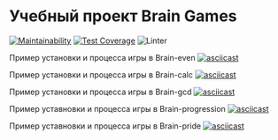# Учебный проект Brain Games
[![Maintainability](https://api.codeclimate.com/v1/badges/a99a88d28ad37a79dbf6/maintainability)](https://codeclimate.com/github/codeclimate/codeclimate/maintainability)
[![Test Coverage](https://api.codeclimate.com/v1/badges/a99a88d28ad37a79dbf6/test_coverage)](https://codeclimate.com/github/codeclimate/codeclimate/test_coverage)
![Linter](https://github.com/Sserpske/frontend-project-lvl1/workflows/Linter/badge.svg)

Пример установки и процесса игры в Brain-even
[![asciicast](https://asciinema.org/a/Aso1hOUScG22TnS7ScQGZDv2I.svg)](https://asciinema.org/a/Aso1hOUScG22TnS7ScQGZDv2I)

Пример установки и процесса игры в Brain-calc
[![asciicast](https://asciinema.org/a/XIZgVF0rHiNNSKTP4P4fbSVy7.svg)](https://asciinema.org/a/XIZgVF0rHiNNSKTP4P4fbSVy7)

Пример установки и процесса игры в Brain-gcd
[![asciicast](https://asciinema.org/a/2SadUzitah5c8NrwSAWvOrWqX.svg)](https://asciinema.org/a/2SadUzitah5c8NrwSAWvOrWqX)

Пример уставновки и процесса игры в Brain-progression
[![asciicast](https://asciinema.org/a/r2xFTfmNdbDiBGyOsknpizH3n.svg)](https://asciinema.org/a/r2xFTfmNdbDiBGyOsknpizH3n)

Пример уставновки и процесса игры в Brain-pride
[![asciicast](https://asciinema.org/a/Lg5EjGT8jVWRoK1X7Lg5veI33.svg)](https://asciinema.org/a/Lg5EjGT8jVWRoK1X7Lg5veI33)
